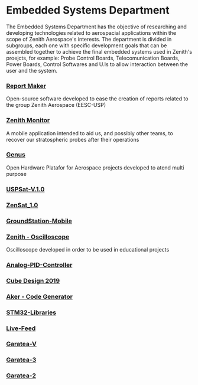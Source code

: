 # Embedded Systems Department
The Embedded Systems Department has the objective of researching and developing technologies related to aerospacial applications within the scope of Zenith Aerospace's interests.
The department is divided in subgroups, each one with specific development goals that can be assembled together to achieve the final embedded systems used in Zenith's proejcts, for example: Probe Control Boards, Telecomunication Boards, Power Boards, Control Softwares and U.Is to allow interaction between the user and the system.


### [Report Maker](https://github.com/zenitheesc/Report_Maker/wiki)
Open-source software developed to ease the creation of reports related to the group Zenith Aerospace (EESC-USP)
 
 
### [Zenith Monitor](https://github.com/zenitheesc/Zenith-Monitor/wiki)
A mobile application intended to aid us,  and possibly other teams, to recover our stratospheric probes after their operations

### [Genus](https://github.com/zenitheesc/Genus/wiki)
Open Hardware Platafor for Aerospace projects developed to atend multi purpose

### [USPSat-V.1.0](https://github.com/zenitheesc/USPSat-v.1.0/wiki)


### [ZenSat_1.0](https://github.com/zenitheesc/ZenSat_1.0/wiki)



### [GroundStation-Mobile](https://github.com/zenitheesc/GroundStation-Mobile/wiki)


### [Zenith - Oscilloscope](https://github.com/zenitheesc/Zenith-Osciloscope/wiki)
Oscilloscope developed in order to be used in educational projects


### [Analog-PID-Controller](https://github.com/zenitheesc/Analog-PID-Controller/wiki)


### [Cube Design 2019](https://github.com/zenitheesc/CubeDesign-2019/wiki)

### [Aker - Code Generator](https://github.com/zenitheesc/Aker/wiki)

### [STM32-Libraries]()

### [Live-Feed](https://github.com/zenitheesc/livefeed/wiki)

### [Garatea-V](https://github.com/zenitheesc/Garatea-V/wiki)

### [Garatea-3](https://github.com/zenitheesc/garatea3/wiki)

### [Garatea-2](https://github.com/zenitheesc/garatea2/wiki)


